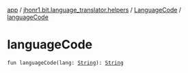[app](../../index.md) / [jhonr1.bit.language_translator.helpers](../index.md) / [LanguageCode](index.md) / [languageCode](./language-code.md)

# languageCode

`fun languageCode(lang: `[`String`](https://kotlinlang.org/api/latest/jvm/stdlib/kotlin/-string/index.html)`): `[`String`](https://kotlinlang.org/api/latest/jvm/stdlib/kotlin/-string/index.html)